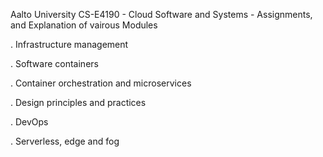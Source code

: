 Aalto University CS-E4190 - Cloud Software and Systems - Assignments, and Explanation of vairous Modules 

. Infrastructure management

. Software containers

. Container orchestration and microservices

. Design principles and practices

. DevOps

. Serverless, edge and fog
